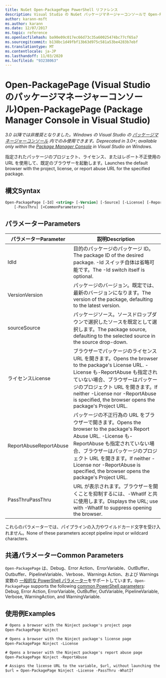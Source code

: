 ```yaml
---
title: NuGet Open-PackagePage PowerShell リファレンス
description: Visual Studio の NuGet パッケージマネージャーコンソールで Open-PackagePage PowerShell コマンドのリファレンスです。
author: karann-msft
ms.author: karann
ms.date: 12/07/2017
ms.topic: reference
ms.openlocfilehash: ba90e09c017ec66d73c35a60025474bc77cf65a7
ms.sourcegitcommit: b138bc1d49fbf13b63d975c581a53be4283b7ebf
ms.translationtype: MT
ms.contentlocale: ja-JP
ms.lasthandoff: 11/03/2020
ms.locfileid: "93238063"
---
```

# <a name="open-packagepage-package-manager-console-in-visual-studio"></a><span data-ttu-id="4664d-103">Open-PackagePage (Visual Studio のパッケージマネージャーコンソール)</span><span class="sxs-lookup"><span data-stu-id="4664d-103">Open-PackagePage (Package Manager Console in Visual Studio)</span></span>

<span data-ttu-id="4664d-104">*3.0 以降では非推奨となりました。Windows の Visual Studio の [パッケージマネージャーコンソール](../../consume-packages/install-use-packages-powershell.md) 内でのみ使用できます。*</span><span class="sxs-lookup"><span data-stu-id="4664d-104">*Deprecated in 3.0+; available only within the [Package Manager Console](../../consume-packages/install-use-packages-powershell.md) in Visual Studio on Windows.*</span></span>

<span data-ttu-id="4664d-105">指定されたパッケージのプロジェクト、ライセンス、またはレポート不正使用の URL を使用して、既定のブラウザーを起動します。</span><span class="sxs-lookup"><span data-stu-id="4664d-105">Launches the default browser with the project, license, or report abuse URL for the specified package.</span></span>

## <a name="syntax"></a><span data-ttu-id="4664d-106">構文</span><span class="sxs-lookup"><span data-stu-id="4664d-106">Syntax</span></span>

```ps
Open-PackagePage [-Id] <string> [-Version] [-Source] [-License] [-ReportAbuse]
    [-PassThru] [<CommonParameters>]
```

## <a name="parameters"></a><span data-ttu-id="4664d-107">パラメーター</span><span class="sxs-lookup"><span data-stu-id="4664d-107">Parameters</span></span>

| <span data-ttu-id="4664d-108">パラメーター</span><span class="sxs-lookup"><span data-stu-id="4664d-108">Parameter</span></span> | <span data-ttu-id="4664d-109">説明</span><span class="sxs-lookup"><span data-stu-id="4664d-109">Description</span></span> |
| --- | --- |
| <span data-ttu-id="4664d-110">Id</span><span class="sxs-lookup"><span data-stu-id="4664d-110">Id</span></span> | <span data-ttu-id="4664d-111">目的のパッケージのパッケージ ID。</span><span class="sxs-lookup"><span data-stu-id="4664d-111">The package ID of the desired package.</span></span> <span data-ttu-id="4664d-112">-Id スイッチ自体は省略可能です。</span><span class="sxs-lookup"><span data-stu-id="4664d-112">The -Id switch itself is optional.</span></span> |
| <span data-ttu-id="4664d-113">Version</span><span class="sxs-lookup"><span data-stu-id="4664d-113">Version</span></span> | <span data-ttu-id="4664d-114">パッケージのバージョン。既定では、最新のバージョンになります。</span><span class="sxs-lookup"><span data-stu-id="4664d-114">The version of the package, defaulting to the latest version.</span></span> |
| <span data-ttu-id="4664d-115">source</span><span class="sxs-lookup"><span data-stu-id="4664d-115">Source</span></span> | <span data-ttu-id="4664d-116">パッケージソース。ソースドロップダウンで選択したソースを既定として選択します。</span><span class="sxs-lookup"><span data-stu-id="4664d-116">The package source, defaulting to the selected source in the source drop-down.</span></span> |
| <span data-ttu-id="4664d-117">ライセンス</span><span class="sxs-lookup"><span data-stu-id="4664d-117">License</span></span> | <span data-ttu-id="4664d-118">ブラウザーでパッケージのライセンス URL を開きます。</span><span class="sxs-lookup"><span data-stu-id="4664d-118">Opens the browser to the package's License URL.</span></span> <span data-ttu-id="4664d-119">-License も-ReportAbuse も指定されていない場合、ブラウザーはパッケージのプロジェクト URL を開きます。</span><span class="sxs-lookup"><span data-stu-id="4664d-119">If neither -License nor -ReportAbuse is specified, the browser opens the package's Project URL.</span></span> |
| <span data-ttu-id="4664d-120">ReportAbuse</span><span class="sxs-lookup"><span data-stu-id="4664d-120">ReportAbuse</span></span> | <span data-ttu-id="4664d-121">パッケージの不正行為の URL をブラウザーで開きます。</span><span class="sxs-lookup"><span data-stu-id="4664d-121">Opens the browser to the package's Report Abuse URL.</span></span> <span data-ttu-id="4664d-122">-License も-ReportAbuse も指定されていない場合、ブラウザーはパッケージのプロジェクト URL を開きます。</span><span class="sxs-lookup"><span data-stu-id="4664d-122">If neither -License nor -ReportAbuse is specified, the browser opens the package's Project URL.</span></span> |
| <span data-ttu-id="4664d-123">PassThru</span><span class="sxs-lookup"><span data-stu-id="4664d-123">PassThru</span></span> | <span data-ttu-id="4664d-124">URL が表示されます。ブラウザーを開くことを抑制するには、-WhatIf と共に使用します。</span><span class="sxs-lookup"><span data-stu-id="4664d-124">Displays the URL; use with -WhatIf to suppress opening the browser.</span></span> |

<span data-ttu-id="4664d-125">これらのパラメーターでは、パイプラインの入力やワイルドカード文字を受け入れません。</span><span class="sxs-lookup"><span data-stu-id="4664d-125">None of these parameters accept pipeline input or wildcard characters.</span></span>

## <a name="common-parameters"></a><span data-ttu-id="4664d-126">共通パラメーター</span><span class="sxs-lookup"><span data-stu-id="4664d-126">Common Parameters</span></span>

<span data-ttu-id="4664d-127">`Open-PackagePage` は、Debug、Error Action、ErrorVariable、OutBuffer、Outbuffer、PipelineVariable、Verbose、Warnings Action、および Warnings 変数の [一般的な PowerShell パラメーター](/powershell/module/microsoft.powershell.core/about/about_commonparameters)をサポートしています。</span><span class="sxs-lookup"><span data-stu-id="4664d-127">`Open-PackagePage` supports the following [common PowerShell parameters](/powershell/module/microsoft.powershell.core/about/about_commonparameters): Debug, Error Action, ErrorVariable, OutBuffer, OutVariable, PipelineVariable, Verbose, WarningAction, and WarningVariable.</span></span>

## <a name="examples"></a><span data-ttu-id="4664d-128">使用例</span><span class="sxs-lookup"><span data-stu-id="4664d-128">Examples</span></span>

```ps
# Opens a browser with the Ninject package's project page
Open-PackagePage Ninject

# Opens a browser with the Ninject package's license page
Open-PackagePage Ninject -License

# Opens a browser with the Ninject package's report abuse page  
Open-PackagePage Ninject -ReportAbuse

# Assigns the license URL to the variable, $url, without launching the browser
$url = Open-PackagePage Ninject -License -PassThru -WhatIf
```